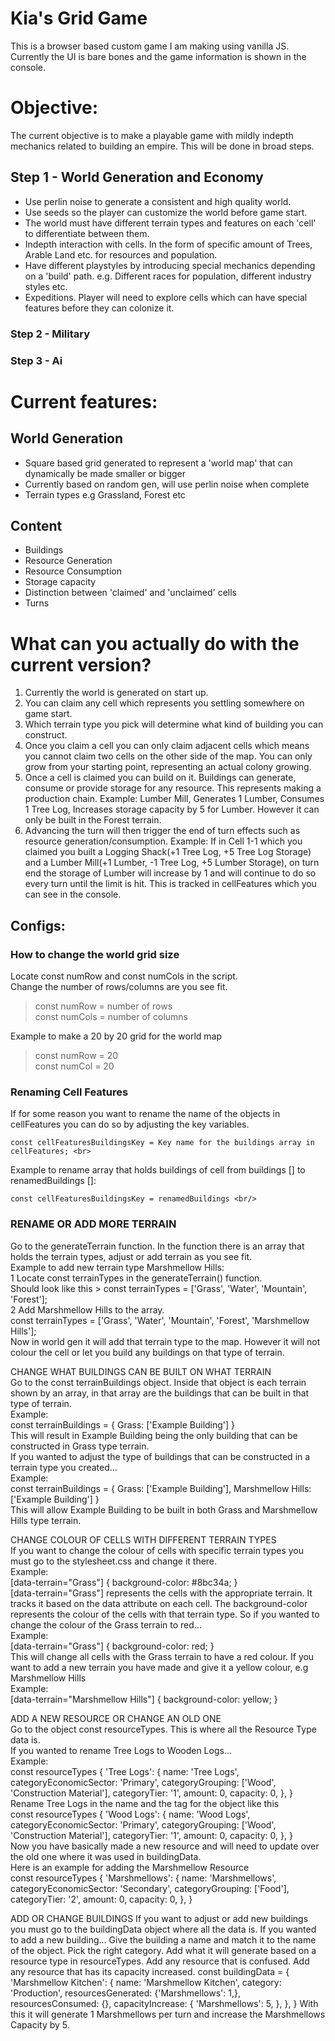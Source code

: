 # Kia's Grid Game 
This is a browser based custom game I am making using vanilla JS.
Currently the UI is bare bones and the game information is shown in the console.

# Objective:
The current objective is to make a playable game with mildly indepth mechanics related to building an empire. This will be done in broad steps.

## Step 1 - World Generation and Economy 
- Use perlin noise to generate a consistent and high quality world.
- Use seeds so the player can customize the world before game start. 
- The world must have different terrain types and features on each 'cell' to differentiate between them. 
- Indepth interaction with cells. In the form of specific amount of Trees, Arable Land etc. for resources and  population. 
- Have different playstyles by introducing special mechanics depending on a 'build' path. e.g. Different races for population, different industry styles etc. 
- Expeditions. Player will need to explore cells which can have special features before they can colonize it. 

### Step 2 - Military 
### Step 3 - Ai

# Current features: 
## World Generation 
- Square based grid generated to represent a 'world map' that can dynamically be made smaller or bigger 
- Currently based on random gen, will use perlin noise when complete 
- Terrain types e.g Grassland, Forest etc 

## Content 
- Buildings  
- Resource Generation 
- Resource Consumption 
- Storage capacity 
- Distinction between 'claimed' and 'unclaimed' cells
- Turns

# What can you actually do with the current version?
1. Currently the world is generated on start up.
2. You can claim any cell which represents you settling somewhere on game start.
3. Which terrain type you pick will determine what kind of building you can construct.
4. Once you claim a cell you can only claim adjacent cells which means you cannot claim two cells on the other side of the map. You can only grow from your starting point, representing an actual colony growing.
5. Once a cell is claimed you can build on it. Buildings can generate, consume or provide storage for any resource. This represents making a production chain.
Example: Lumber Mill, Generates 1 Lumber, Consumes 1 Tree Log, Increases storage capacity by 5 for Lumber. However it can only be built in the Forest terrain.
6. Advancing the turn will then trigger the end of turn effects such as resource generation/consumption.
Example: If in Cell 1-1 which you claimed you built a Logging Shack(+1 Tree Log, +5 Tree Log Storage) and a Lumber Mill(+1 Lumber, -1 Tree Log, +5 Lumber Storage), on turn end the storage of Lumber will increase by 1 and will continue to do so every turn until the limit is hit. This is tracked in cellFeatures which you can see in the console.

## Configs:
### How to change the world grid size
Locate const numRow and const numCols in the script.<br>
Change the number of rows/columns are you see fit.<br>

>const numRow = number of rows <br>
>const numCols = number of columns <br>

Example to make a 20 by 20 grid for the world map<br>

>const numRow = 20 <br>
>const numCol = 20 <br>

### Renaming Cell Features
If for some reason you want to rename the name of the objects in cellFeatures you can do so by adjusting the key variables. <br>

    const cellFeaturesBuildingsKey = Key name for the buildings array in cellFeatures; <br>

Example to rename array that holds buildings of cell from buildings [] to renamedBuildings []: <br>

    const cellFeaturesBuildingsKey = renamedBuildings <br/>

### RENAME OR ADD MORE TERRAIN <br/>
Go to the generateTerrain function. In the function there is an array that holds the terrain types, adjust or add terrain
as you see fit. <br/>
Example to add new terrain type Marshmellow Hills: <br/>
   1 Locate const terrainTypes in the generateTerrain() function. <br/>
    Should look like this >  const terrainTypes = ['Grass', 'Water', 'Mountain', 'Forest']; <br/>
   2 Add Marshmellow Hills to the array. <br/>
    const terrainTypes = ['Grass', 'Water', 'Mountain', 'Forest', 'Marshmellow Hills']; <br/>
    Now in world gen it will add that terrain type to the map. However it will not colour the cell or let you build any buildings on that type of terrain. <br/>

CHANGE WHAT BUILDINGS CAN BE BUILT ON WHAT TERRAIN <br/>
    Go to the const terrainBuildings object. Inside that object is each terrain shown by an array, in that array are the buildings that can be built in that type of terrain. <br/>
Example: <br/>
    const terrainBuildings = {
    Grass: ['Example Building']
    } <br/>
This will result in Example Building being the only building that can be constructed in Grass type terrain. <br/>
If you wanted to adjust the type of buildings that can be constructed in a terrain type you created... <br/>
Example: <br/>
    const terrainBuildings = {
    Grass: ['Example Building'],
    Marshmellow Hills: ['Example Building']
    } <br/>
This will allow Example Building to be built in both Grass and Marshmellow Hills type terrain. <br/>

CHANGE COLOUR OF CELLS WITH DIFFERENT TERRAIN TYPES <br/>
If you want to change the colour of cells with specific terrain types you must go to the stylesheet.css and change it there. <br/>
Example:<br/>
    [data-terrain="Grass"] {
    background-color: #8bc34a; 
    } <br/>
[data-terrain="Grass"] represents the cells with the appropriate terrain. It tracks it based on the data attribute on each cell. The background-color represents the colour of the cells with that terrain type. So if you wanted to change the colour of the Grass terrain to red... <br/>
Example: <br/>
    [data-terrain="Grass"] {
    background-color: red; 
    } <br/>
This will change all cells with the Grass terrain to have a red colour. If you want to add a new terrain you have made and give it a yellow colour, e.g Marshmellow Hills <br/>
Example: <br/>
    [data-terrain="Marshmellow Hills"] {
    background-color: yellow; 
    } <br/>

ADD A NEW RESOURCE OR CHANGE AN OLD ONE <br/>
Go to the object const resourceTypes. This is where all the Resource Type data is.  <br/>
If you wanted to rename Tree Logs to Wooden Logs... <br/>
Example: <br/>
    const resourceTypes {
        'Tree Logs': {
        name: 'Tree Logs',
        categoryEconomicSector: 'Primary',
        categoryGrouping: ['Wood', 'Construction Material'],
        categoryTier: '1',
        amount: 0,
        capacity: 0,
        },
    } <br/>
Rename Tree Logs in the name and the tag for the object like this <br/>
    const resourceTypes {
        'Wood Logs': {
        name: 'Wood Logs',
        categoryEconomicSector: 'Primary',
        categoryGrouping: ['Wood', 'Construction Material'],
        categoryTier: '1',
        amount: 0,
        capacity: 0,
        },
    } <br/>
Now you have basically made a new resource and will need to update over the old one where it was used in buildingData.<br/>
Here is an example for adding the Marshmellow Resource <br/>
     const resourceTypes {
        'Marshmellows': {
        name: 'Marshmellows',
        categoryEconomicSector: 'Secondary',
        categoryGrouping: ['Food'],
        categoryTier: '2',
        amount: 0,
        capacity: 0,
        },
    } <br/>

ADD OR CHANGE BUILDINGS
If you want to adjust or add new buildings you must go to the buildingData object where all the data is.
If you wanted to add a new building...
Give the building a name and match it to the name of the object. Pick the right category. Add what it will generate based on a resource type in resourceTypes. Add any resource that is confused. Add any resource that has its capacity increased.
    const buildingData = {
    'Marshmellow Kitchen': {
        name: 'Marshmellow Kitchen',
        category: 'Production',
        resourcesGenerated: {'Marshmellows': 1,},
        resourcesConsumed: {},
        capacityIncrease: {
        'Marshmellows': 5,
        },
        },
    }
With this it will generate 1 Marshmellows per turn and increase the Marshmellows Capacity by 5.
